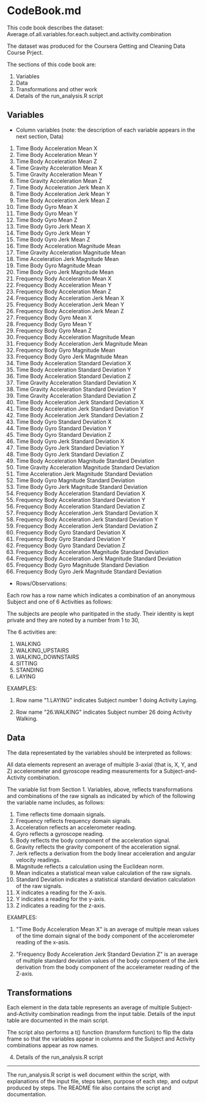 CodeBook.md
========================================================
This code book describes the dataset:
Average.of.all.variables.for.each.subject.and.activity.combination

The dataset was produced for the Coursera Getting and Cleaning Data Course Prject.

The sections of this code book are:

1. Variables 
2. Data
3. Transformations and other work
4. Details of the run_analysis.R script

Variables
---------------------------------
* Column variables (note: the description of each variable appears in the next section, Data)

1. Time Body Acceleration Mean X
2. Time Body Acceleration Mean Y
3. Time Body Acceleration Mean Z
4. Time Gravity Acceleration Mean X
5. Time Gravity Acceleration Mean Y
6. Time Gravity Acceleration Mean Z
7. Time Body Acceleration Jerk Mean X
8. Time Body Acceleration Jerk Mean Y
9. Time Body Acceleration Jerk Mean Z
10. Time Body Gyro Mean X
11. Time Body Gyro Mean Y
12. Time Body Gyro Mean Z
13. Time Body Gyro Jerk Mean X
14. Time Body Gyro Jerk Mean Y
15. Time Body Gyro Jerk Mean Z
16. Time Body Acceleration Magnitude Mean
17. Time Gravity Acceleration Magnitude Mean
18. Time Acceleration Jerk Magnitude Mean
19. Time Body Gyro Magnitude Mean
20. Time Body Gyro Jerk Magnitude Mean
21. Frequency Body Acceleration Mean X
22. Frequency Body Acceleration Mean Y
23. Frequency Body Acceleration Mean Z
24. Frequency Body Acceleration Jerk Mean X
25. Frequency Body Acceleration Jerk Mean Y
26. Frequency Body Acceleration Jerk Mean Z
27. Frequency Body Gyro Mean X
28. Frequency Body Gyro Mean Y
29. Frequency Body Gyro Mean Z
30. Frequency Body Acceleration Magnitude Mean
31. Frequency Body Acceleration Jerk Magnitude Mean
32. Frequency Body Gyro Magnitude Mean
33. Frequency Body Gyro Jerk Magnitude Mean
34. Time Body Acceleration Standard Deviation X
35. Time Body Acceleration Standard Deviation Y
36. Time Body Acceleration Standard Deviation Z
37. Time Gravity Acceleration Standard Deviation X
38. Time Gravity Acceleration Standard Deviation Y
39. Time Gravity Acceleration Standard Deviation Z
40. Time Body Acceleration Jerk Standard Deviation X
41. Time Body Acceleration Jerk Standard Deviation Y
42. Time Body Acceleration Jerk Standard Deviation Z
43. Time Body Gyro Standard Deviation X
44. Time Body Gyro Standard Deviation Y
45. Time Body Gyro Standard Deviation Z
46. Time Body Gyro Jerk Standard Deviation X
47. Time Body Gyro Jerk Standard Deviation Y
48. Time Body Gyro Jerk Standard Deviation Z
49. Time Body Acceleration Magnitude Standard Deviation
50. Time Gravity Acceleration Magnitude Standard Deviation
51. Time Acceleration Jerk Magnitude Standard Deviation
52. Time Body Gyro Magnitude Standard Deviation
53. Time Body Gyro Jerk Magnitude Standard Deviation
54. Frequency Body Acceleration Standard Deviation X
55. Frequency Body Acceleration Standard Deviation Y
56. Frequency Body Acceleration Standard Deviation Z
57. Frequency Body Acceleration Jerk Standard Deviation X
58. Frequency Body Acceleration Jerk Standard Deviation Y
59. Frequency Body Acceleration Jerk Standard Deviation Z
60. Frequency Body Gyro Standard Deviation X
61. Frequency Body Gyro Standard Deviation Y
62. Frequency Body Gyro Standard Deviation Z
63. Frequency Body Acceleration Magnitude Standard Deviation
64. Frequency Body Acceleration Jerk Magnitude Standard Deviation
65. Frequency Body Gyro Magnitude Standard Deviation
66. Frequency Body Gyro Jerk Magnitude Standard Deviation

* Rows/Observations:

Each row has a row name which indicates a combination of an anonymous Subject and one of 6 Activities as follows:

The subjects are people who paritipated in the study. Their identity is kept private and they are noted by a number from 1 to 30,

The 6 activities are:
1. WALKING
2. WALKING_UPSTAIRS
3. WALKING_DOWNSTAIRS
4. SITTING
5. STANDING
6. LAYING

EXAMPLES:

1. Row name "1.LAYING" indicates Subject number 1 doing Activity Laying.

2. Row name "26.WALKING" indicates Subject number 26 doing Activity Walking. 


Data
---------------------------------
The data representated by the variables should be interpreted as follows:

All data elements represent an average of multiple 3-axial (that is, X, Y, and Z) accelerometer and gyroscope reading measurements for a Subject-and-Activity combination.

The variable list from Section 1. Variables, above, reflects transformations and combinations of the raw signals as indicated by which of the following the variable name includes, as follows:

1. Time reflects time domaain signals.
2. Frequency reflects frequency domain signals.
3. Acceleration reflects an accelerometer reading.
4. Gyro reflects a gyroscope reading.
5. Body reflects the body component of the acceleration signal.
6. Gravity reflects the gravity component of the acceleration signal.
7. Jerk reflects a derivation from the body linear acceleration and angular velocity readings.
8. Magnitude reflects a calculation using the Euclidean norm.
9. Mean indicates a statistical mean value calculation of the raw signals.
10. Standard Deviation indicates a statistical standard deviation calculation of the raw signals.
11. X indicates a reading for the X-axis.
12. Y indicates a reading for the y-axis.
13. Z indicates a reading for the z-axis.



EXAMPLES:

1. "Time Body Acceleration Mean X" is an average of  multiple mean values of the time domain signal of the body component of the accelerometer reading  of the x-asis. 

2. "Frequency Body Acceleration Jerk Standard Deviation Z" is an average of multiple standard deviation values of the body component of the Jerk derivation from the body component of the accelerameter reading of the Z-axis.



Transformations
---------------------------------
Each element in the data table represents an average of multiple Subject-and-Activity combination readings from the input table.  Details of the input table are documented in the main script.

The script also performs a t() function (transform function) to flip the data frame so that the variables appear in columns and the Subject and Activity combinations appear as row names.

4. Details of the run_analysis.R script
---------------------------------------
The run_analysis.R script is well document within the script, with explanations of the input file, steps taken, purpose of each step, and output produced by steps.  The README file also contains the script and documentation.